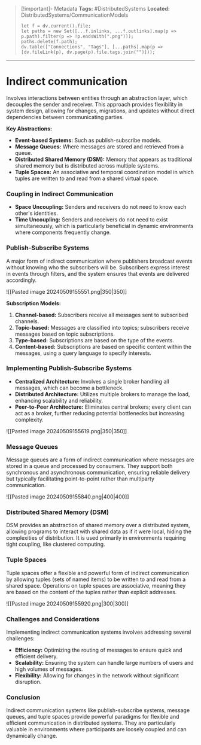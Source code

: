 > [!important]- Metadata
> **Tags:** #DistributedSystems 
> **Located:** DistributedSystems/CommunicationModels
> ```dataviewjs
> let f = dv.current().file;
> let paths = new Set([...f.inlinks, ...f.outlinks].map(p => p.path).filter(p => !p.endsWith(".png")));
> paths.delete(f.path);
> dv.table(["Connections", "Tags"], [...paths].map(p => [dv.fileLink(p), dv.page(p).file.tags.join("")]));
> ```

___
# Indirect communication
Involves interactions between entities through an abstraction layer, which decouples the sender and receiver. This approach provides flexibility in system design, allowing for changes, migrations, and updates without direct dependencies between communicating parties.

**Key Abstractions:**

- **Event-based Systems:** Such as publish-subscribe models.
- **Message Queues:** Where messages are stored and retrieved from a queue.
- **Distributed Shared Memory (DSM):** Memory that appears as traditional shared memory but is distributed across multiple systems.
- **Tuple Spaces:** An associative and temporal coordination model in which tuples are written to and read from a shared virtual space.

### Coupling in Indirect Communication

- **Space Uncoupling:** Senders and receivers do not need to know each other's identities.
- **Time Uncoupling:** Senders and receivers do not need to exist simultaneously, which is particularly beneficial in dynamic environments where components frequently change.

### Publish-Subscribe Systems

A major form of indirect communication where publishers broadcast events without knowing who the subscribers will be. Subscribers express interest in events through filters, and the system ensures that events are delivered accordingly.



![[Pasted image 20240509155551.png|350|350]]


**Subscription Models:**

1. **Channel-based:** Subscribers receive all messages sent to subscribed channels.
2. **Topic-based:** Messages are classified into topics; subscribers receive messages based on topic subscriptions.
3. **Type-based:** Subscriptions are based on the type of the events.
4. **Content-based:** Subscriptions are based on specific content within the messages, using a query language to specify interests.

### Implementing Publish-Subscribe Systems

- **Centralized Architecture:** Involves a single broker handling all messages, which can become a bottleneck.
- **Distributed Architecture:** Utilizes multiple brokers to manage the load, enhancing scalability and reliability.
- **Peer-to-Peer Architecture:** Eliminates central brokers; every client can act as a broker, further reducing potential bottlenecks but increasing complexity.


![[Pasted image 20240509155619.png|350|350]]

### Message Queues

Message queues are a form of indirect communication where messages are stored in a queue and processed by consumers. They support both synchronous and asynchronous communication, ensuring reliable delivery but typically facilitating point-to-point rather than multiparty communication.


![[Pasted image 20240509155840.png|400|400]]

### Distributed Shared Memory (DSM)

DSM provides an abstraction of shared memory over a distributed system, allowing programs to interact with shared data as if it were local, hiding the complexities of distribution. It is used primarily in environments requiring tight coupling, like clustered computing.

### Tuple Spaces

Tuple spaces offer a flexible and powerful form of indirect communication by allowing tuples (sets of named items) to be written to and read from a shared space. Operations on tuple spaces are associative, meaning they are based on the content of the tuples rather than explicit addresses.


![[Pasted image 20240509155920.png|300|300]]

### Challenges and Considerations

Implementing indirect communication systems involves addressing several challenges:

- **Efficiency:** Optimizing the routing of messages to ensure quick and efficient delivery.
- **Scalability:** Ensuring the system can handle large numbers of users and high volumes of messages.
- **Flexibility:** Allowing for changes in the network without significant disruption.

### Conclusion

Indirect communication systems like publish-subscribe systems, message queues, and tuple spaces provide powerful paradigms for flexible and efficient communication in distributed systems. They are particularly valuable in environments where participants are loosely coupled and can dynamically change.